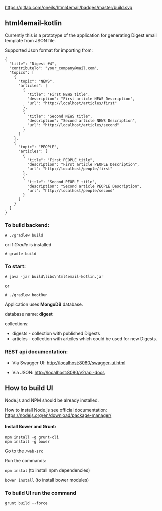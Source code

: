 https://gitlab.com/oneils/html4email/badges/master/build.svg

## html4email-kotlin  ##
Currently this is a prototype of the application for generating Digest email template from JSON file.

Supported Json format for importing from:
```
{
  "title": "Digest #4",
  "contributeTo": "your_company@mail.com",
  "topics": [
    {
      "topic": "NEWS",
      "articles": [
        {
          "title": "First NEWS title",
          "description": "First article NEWS Description",
          "url": "http://localhost/articles/first"
        },
        {
          "title": "Second NEWS title",
          "description": "Second article NEWS Description",
          "url": "http://localhost/articles/second"
        }
      ]
    },
    {
      "topic": "PEOPLE",
      "articles": [
        {
          "title": "First PEOPLE title",
          "description": "First article PEOPLE Description",
          "url": "http://localhost/people/first"
        },
        {
          "title": "Second PEOPLE title",
          "description": "Second article PEOPLE Description",
          "url": "http://localhost/people/second"
        }
      ]
    }
  ]
}
```

### To build backend:  ###

    # ./gradlew build

or if _Gradle_ is installed

    # gradle build

### To start:  ###

    # java -jar build\libs\html4email-kotlin.jar

or

    # ./gradlew bootRun


Application uses **MongoDB** database.

database name: **digest**

collections:
- digests - collection with published Digests
- articles - collection with artciles which could be used for new Digests.

### REST api documentation: ###

* Via Swagger UI:
<http://localhost:8080/swagger-ui.html>

* Via JSON:
<http://localhost:8080/v2/api-docs>

## How to build UI

Node.js and NPM should be already installed.

How to install Node.js see official documentation: https://nodejs.org/en/download/package-manager/

#### Install Bower and Grunt:
```
npm install -g grunt-cli
npm install -g bower
```
Go to the `/web-src`

Run the commands:

`npm instal` (to install npm dependencies)

`bower install` (to install bower modules)


### To build UI run the command
```
grunt build --force
```
